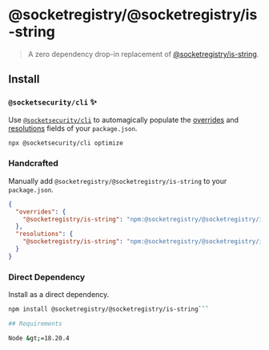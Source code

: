 # @socketregistry/@socketregistry/is-string

> A zero dependency drop-in replacement of
> [@socketregistry/is-string](https://www.npmjs.com/package/@socketregistry/is-string).

## Install

### `@socketsecurity/cli` :sparkles:

Use [`@socketsecurity/cli`](https://www.npmjs.com/package/@socketsecurity/cli)
to automagically populate the
[overrides](https://docs.npmjs.com/cli/v9/configuring-npm/package-json#overrides)
and [resolutions](https://yarnpkg.com/configuration/manifest#resolutions) fields
of your `package.json`.

```sh
npx @socketsecurity/cli optimize
```

### Handcrafted

Manually add `@socketregistry/@socketregistry/is-string` to your `package.json`.

```json
{
  "overrides": {
    "@socketregistry/is-string": "npm:@socketregistry/@socketregistry/is-string@^1"
  },
  "resolutions": {
    "@socketregistry/is-string": "npm:@socketregistry/@socketregistry/is-string@^1"
  }
}
```

### Direct Dependency

Install as a direct dependency.

````sh
npm install @socketregistry/@socketregistry/is-string```

## Requirements

Node &gt;=18.20.4
````
